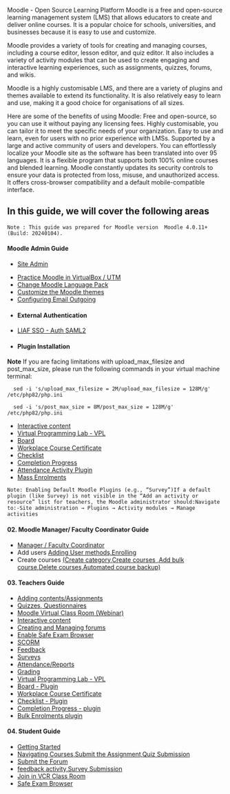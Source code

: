 Moodle - Open Source Learning Platform
Moodle is a free and open-source learning management system (LMS) that allows educators to create and deliver online courses. It is a popular choice for schools, universities, and businesses because it is easy to use and customize.

Moodle provides a variety of tools for creating and managing courses, including a course editor, lesson editor, and quiz editor. It also includes a variety of activity modules that can be used to create engaging and interactive learning experiences, such as assignments, quizzes, forums, and wikis.

Moodle is a highly customisable LMS, and there are a variety of plugins and themes available to extend its functionality. It is also relatively easy to learn and use, making it a good choice for organisations of all sizes.

Here are some of the benefits of using Moodle:
Free and open-source, so you can use it without paying any licensing fees.
Highly customisable, you can tailor it to meet the specific needs of your organization.
Easy to use and learn, even for users with no prior experience with LMSs.
Supported by a large and active community of users and developers.
You can effortlessly localize your Moodle site as the software has been translated into over 95 languages.
It is a flexible program that supports both 100% online courses and blended learning.
Moodle constantly updates its security controls to ensure your data is protected from loss, misuse, and unauthorized access.
It offers cross-browser compatibility and a default mobile-compatible interface.

<h2> In this guide, we will cover the following areas </h2>

 `Note : This guide was prepared for Moodle version  Moodle 4.0.11+ (Build: 20240104).` 

 <!-- > [!NOTE]This content will not appear in the rendered Markdown  -->
 
<h4>   Moodle Admin Guide </h4>

   * [Site Admin](https://learn-lk.github.io/FOSS-LABWORK-HOST/moodle/admin-guide/site-admin/)
<!--   * Moodle installation
     - [Linux](https://learn-lk.github.io/FOSS-LABWORK-HOST/moodle/admin-guide/moodle-install)
     - [Alpine Linux](https://learn-lk.github.io/FOSS-LABWORK-HOST/moodle/admin-guide/Alpine-linux) -->
   * [Practice Moodle in VirtualBox / UTM](https://learn-lk.github.io/FOSS-LABWORK-HOST/moodle/admin-guide/Practice-Moodle-VirtualBox&UTM/)
   * [Change Moodle Language Pack](https://learn-lk.github.io/FOSS-LABWORK-HOST/moodle/admin-guide/mdl-language-pack)
   * [Customize the Moodle themes](https://learn-lk.github.io/FOSS-LABWORK-HOST/moodle/admin-guide/Customize_Moodle_themes)
   * [Configuring Email Outgoing](https://learn-lk.github.io/FOSS-LABWORK-HOST/moodle/admin-guide/Configuring-Email-Outgoing)
   * <h4>  External Authentication </h4>
   * [LIAF SSO - Auth SAML2](https://learn-lk.github.io/FOSS-LABWORK-HOST/moodle/admin-guide/Learn-SSO)
 <!--  * [LIAF SSO - Shiboleth SP](https://learn-lk.github.io/FOSS-LABWORK-HOST/moodle/admin-guide/shiboleth)
   * [O365 Authentication](https://learn-lk.github.io/FOSS-LABWORK-HOST/moodle/admin-guide/authentication#-mirosoft-o365--)
   * [Google Authentication](https://learn-lk.github.io/FOSS-LABWORK-HOST/moodle/admin-guide/authentication#google-authentication) -->
   * <h4>Plugin Installation</h4>

  **Note** If you are facing limitations with upload_max_filesize and post_max_size, please run the following commands in your virtual machine terminal:

```  sed -i 's/upload_max_filesize = 2M/upload_max_filesize = 128M/g' /etc/php82/php.ini```

```  sed -i 's/post_max_size = 8M/post_max_size = 128M/g' /etc/php82/php.ini```

   * [Interactive content](https://learn-lk.github.io/FOSS-LABWORK-HOST/moodle/admin-guide/Install-H5P-plugin)
   * [Virtual Programming Lab - VPL](https://learn-lk.github.io/FOSS-LABWORK-HOST/moodle/admin-guide/installVPL)
   * [Board](https://learn-lk.github.io/FOSS-LABWORK-HOST/moodle/admin-guide/install-boad) 
   * [Workplace Course Certificate](https://learn-lk.github.io/FOSS-LABWORK-HOST/moodle/admin-guide/Workplace-Certificate)
   * [Checklist](https://learn-lk.github.io/FOSS-LABWORK-HOST/moodle/admin-guide/Checklist-pluging)
   * [Completion Progress](https://learn-lk.github.io/FOSS-LABWORK-HOST/moodle/admin-guide/Progress-plugin)
   * [Attendance Activity Plugin](https://learn-lk.github.io/FOSS-LABWORK-HOST/moodle/admin-guide/attendance-plugin)
   * [Mass Enrolments](https://learn-lk.github.io/FOSS-LABWORK-HOST/moodle/admin-guide/Mass-enrolments)


    
```Note: Enabling Default Moodle Plugins (e.g., “Survey”)If a default plugin (like Survey) is not visible in the “Add an activity or resource” list for teachers, the Moodle administrator should:Navigate to:-Site administration → Plugins → Activity modules → Manage activities```
     

<h4> 02. Moodle Manager/ Faculty Coordinator Guide </h4>

  * [Manager / Faculty Coordinator](https://learn-lk.github.io/FOSS-LABWORK-HOST/moodle/managerfaculty/manager)
  * Add users [Adding User methods,Enrolling](https://learn-lk.github.io/FOSS-LABWORK-HOST/moodle/managerfaculty/Adding%20users#adding-users-)
  * Create courses [(Create category,Create courses ,Add bulk course,Delete courses,Automated course backup)](https://learn-lk.github.io/FOSS-LABWORK-HOST/moodle/managerfaculty/add#-adding-a-course-category-)



<h4> 03. Teachers Guide</h4>

   * [Adding contents/Assignments](https://learn-lk.github.io/FOSS-LABWORK-HOST/moodle/TeachersGuide/Assignment-activity)
   * [Quizzes, Questionnaires](https://learn-lk.github.io/FOSS-LABWORK-HOST/moodle/TeachersGuide/Quizzes&Questionnaires)
   * [Moodle Virtual Class Room (Webinar)](https://learn-lk.github.io/FOSS-LABWORK-HOST/moodle/TeachersGuide/Moodle%20Virtual%20Class%20Room%20(Webinar)%20)
   * [Interactive content](https://learn-lk.github.io/FOSS-LABWORK-HOST/moodle/TeachersGuide/Interactive-content)
   * [Creating and Managing forums](https://learn-lk.github.io/FOSS-LABWORK-HOST/moodle/TeachersGuide/Forum%20activity)
     <!--* [Scheduling activities](https://learn-lk.github.io/FOSS-LABWORK-HOST/moodle/admin-guide/Scheduling-activities)-->
   * [Enable Safe Exam Browser](https://learn-lk.github.io/FOSS-LABWORK-HOST/moodle/TeachersGuide/Enable-Safe-Exam-Browser)
   * [SCORM](https://learn-lk.github.io/FOSS-LABWORK-HOST/moodle/TeachersGuide/SCORM)
   * [Feedback](https://learn-lk.github.io/FOSS-LABWORK-HOST/moodle/TeachersGuide/Feedback)
   * [Surveys](https://learn-lk.github.io/FOSS-LABWORK-HOST/moodle/TeachersGuide/Survey-activity)
   * [Attendance/Reports](https://learn-lk.github.io/FOSS-LABWORK-HOST/moodle/TeachersGuide/Attendance-activity)
   * [Grading](https://learn-lk.github.io/FOSS-LABWORK-HOST/moodle/TeachersGuide/Grading)
   * [Virtual Programming Lab - VPL](https://learn-lk.github.io/FOSS-LABWORK-HOST/moodle/TeachersGuide/VirtualProgrammingLab-VPL)
   * [Board - Plugin](https://learn-lk.github.io/FOSS-LABWORK-HOST/moodle/TeachersGuide/mdl-board)
   * [Workplace Course Certificate](https://learn-lk.github.io/FOSS-LABWORK-HOST/moodle/TeachersGuide/course-certificate)
   * [Checklist - Plugin](https://learn-lk.github.io/FOSS-LABWORK-HOST/moodle/TeachersGuide/Checklist)
   * [Completion Progress - plugin](https://learn-lk.github.io/FOSS-LABWORK-HOST/moodle/TeachersGuide/completion-progress)
   * [Bulk Enrolments plugin](https://learn-lk.github.io/FOSS-LABWORK-HOST/moodle/TeachersGuide/bulk_enrolments)
     
<h4> 04. Student Guide</h4>

   <!--[Students Guide](https://learn-lk.github.io/FOSS-LABWORK-HOST/moodle/StudentGuide/Student-Guide)-->
   * [Getting Started](https://learn-lk.github.io/FOSS-LABWORK-HOST/moodle/StudentGuide/getting-started)
   * [Navigating Courses,Submit the Assignment,Quiz Submission](https://learn-lk.github.io/FOSS-LABWORK-HOST/moodle/StudentGuide/Courses-Assignment-Quiz-Submission)
   * [Submit the Forum](https://learn-lk.github.io/FOSS-LABWORK-HOST/moodle/StudentGuide/Submit-Forum)
   * [feedback activity,Survey Submission](https://learn-lk.github.io/FOSS-LABWORK-HOST/moodle/StudentGuide/feedback-Survey-Submission)
   * [Join in VCR Class Room](https://learn-lk.github.io/FOSS-LABWORK-HOST/moodle/StudentGuide/Join-VCR)
   * [Safe Exam Browser](https://learn-lk.github.io/FOSS-LABWORK-HOST/moodle/StudentGuide/Safe-Exam-Browser)
